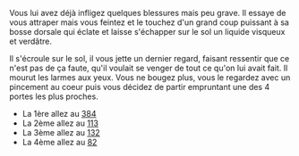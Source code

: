 Vous lui avez déjà infligez quelques blessures mais peu grave. Il essaye de vous attraper mais vous feintez et le touchez d'un grand coup puissant à sa bosse dorsale qui éclate et laisse s'échapper sur le sol un liquide visqueux et verdâtre. 

Il s'écroule sur le sol, il vous jette un dernier regard, faisant ressentir que ce n'est pas de ça faute, qu'il voulait se venger de tout ce qu'on lui avait fait. Il mourut les larmes aux yeux. Vous ne bougez plus, vous le regardez avec un pincement au coeur puis vous décidez de partir empruntant une des 4 portes les plus proches. 

- La 1ère allez au [384](384)
- La 2ème allez au [113](113) 
- La 3ème allez au [132](132) 
- La 4ème allez au [82](82)